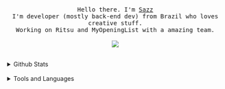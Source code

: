 <p align="center">
  <samp>Hello there. I'm <a href="https://sazz.fail">Sazz</a></samp>
<br> 
  <samp>I'm developer (mostly back-end dev) from Brazil who loves creative stuff.</samp>
  <br>
  <samp>Working on Ritsu and MyOpeningList with a amazing team.</samp>
<br>
<br>
<img src="https://raw.githubusercontent.com/Sazzo/Sazzo/master/Doma_Umaru_Java_Script_The_Good_Parts-08ef417db2b5d059f719c44bf2cf8837.png"> 
<br>
<br>
<details>
  <summary>Github Stats</summary>
  <img width="50%" align="center" src="https://github-readme-stats.vercel.app/api?username=Sazzo&show_icons=true&theme=dark&include_all_commits=true">  
  <br>
  <img width="50%" align="center" src="https://github-readme-stats.vercel.app/api/top-langs/?username=Sazzo&theme=dark&layout=compact&hide=css">
</details>
<br>
<details>
  <summary>Tools and Languages</summary>
  <img alt="JavaScript" src="https://img.shields.io/badge/-Javascript-edb200?style=flat-square&logo=javascript&logoColor=white" /> 
<img alt="Typescript" src="https://img.shields.io/badge/-Typescript-0879c9?style=flat-square&logo=typescript&logoColor=white" />
<img alt="Nodejs" src="https://img.shields.io/badge/-Nodejs-43853d?style=flat-square&logo=Node.js&logoColor=white" /> 
<img alt="Nuxt.js" src="https://img.shields.io/badge/-Nuxt.js-27cc56?style=flat-square&logo=nuxt.js&logoColor=white" /> 
<img alt="Vue" src="https://img.shields.io/badge/-Vue-384960?style=flat-square&logo=vue.js&logoColor=white" /> 
<img alt="Linux" src="https://img.shields.io/badge/-Linux-3d3d3d?style=flat-square&logo=linux&logoColor=white" /> 
<img alt="Bash" src="https://img.shields.io/badge/-Bash-3d3d3d?style=flat-square&logo=gnu-bash&logoColor=white" /> 
<img alt="MongoDB" src="https://img.shields.io/badge/-MongoDB-08c93b?style=flat-square&logo=mongodb&logoColor=white" /> 
<img alt="npm" src="https://img.shields.io/badge/-NPM-CB3837?style=flat-square&logo=npm&logoColor=white" />
<img alt="yarn" src="https://img.shields.io/badge/-Yarn-289bed?style=flat-square&logo=yarn&logoColor=white" />
<img alt="html5" src="https://img.shields.io/badge/-HTML5-E34F26?style=flat-square&logo=html5&logoColor=white" />
<img alt="css" src="https://img.shields.io/badge/-CSS-1572B6?style=flat-square&logo=css3&logoColor=white" />
<img alt="Prettier" src="https://img.shields.io/badge/-Prettier-F7B93E?style=flat-square&logo=prettier&logoColor=white" />
<img alt="Docker" src="https://img.shields.io/badge/-Docker-0db7ed?style=flat-square&logo=Docker&logoColor=white" />
<img alt="Nginx" src="https://img.shields.io/badge/-Nginx-7acc2d?style=flat-square&logo=Nginx&logoColor=white" />
</details>
</p>
